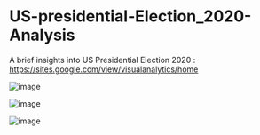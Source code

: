 # US-presidential-Election_2020-Analysis
A brief insights into US Presidential Election 2020 : https://sites.google.com/view/visualanalytics/home

![image](https://github.com/kk-ykos/US-presidential-Election_2020-Analysis/assets/68120874/e70458d6-f50c-4c3f-a345-d122039d37a1)
 
![image](https://github.com/kk-ykos/US-presidential-Election_2020-Analysis/assets/68120874/1229a39a-fc01-489a-b85b-3a9f0814e1ab)

![image](https://github.com/kk-ykos/US-presidential-Election_2020-Analysis/assets/68120874/8bf47b5c-6e74-4227-abb5-dff27b1f37ba)
